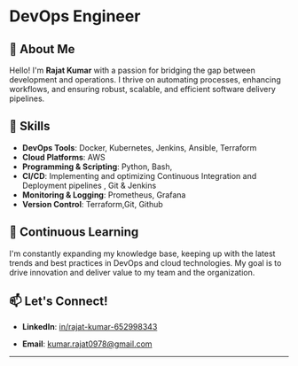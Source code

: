 # DevOps Engineer

## 👋 About Me

Hello! I'm **Rajat Kumar** with a passion for bridging the gap between development and operations. I thrive on automating processes, enhancing workflows, and ensuring robust, scalable, and efficient software delivery pipelines.

## 🚀 Skills

- **DevOps Tools**: Docker, Kubernetes, Jenkins, Ansible, Terraform
- **Cloud Platforms**: AWS
- **Programming & Scripting**: Python, Bash,
- **CI/CD**: Implementing and optimizing Continuous Integration and Deployment pipelines , Git & Jenkins
- **Monitoring & Logging**: Prometheus, Grafana
- **Version Control**: Terraform,Git, Github

## 🌱 Continuous Learning

I'm constantly expanding my knowledge base, keeping up with the latest trends and best practices in DevOps and cloud technologies. My goal is to drive innovation and deliver value to my team and the organization.

## 📫 Let's Connect!

- **LinkedIn**: [in/rajat-kumar-652998343](#)

- **Email**: kumar.rajat0978@gmail.com

---

